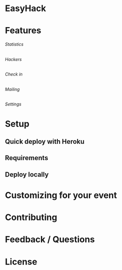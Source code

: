 # EasyHack

# Features 

###### Statistics 

###### Hackers  

###### Check in 

###### Mailing 

###### Settings 

# Setup 

## Quick deploy with Heroku 

## Requirements 

## Deploy locally 

# Customizing for your event 

# Contributing 

# Feedback / Questions 

# License 
